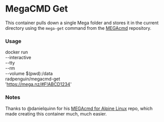 # MegaCMD Get
This container pulls down a single Mega folder and stores it in the current directory using the `mega-get` command 
from the [MEGAcmd](https://github.com/meganz/MEGAcmd) repository.
 
### Usage
docker run \
  --interactive \
  --tty \
  --rm \
  --volume $(pwd):/data \
  radpenguin/megacmd-get \
  'https://mega.nz/#F!ABCD1234'
   
### Notes
Thanks to @danielquinn for his [MEGAcmd for Alpine Linux](https://gitlab.com/danielquinn/megacmd-alpine/) 
repo, which made creating this container much, much easier.